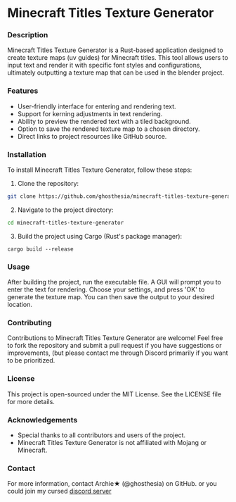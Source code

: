 # **Minecraft Titles Texture Generator**
### Description
Minecraft Titles Texture Generator is a Rust-based application designed to create texture maps (uv guides) for Minecraft titles. This tool allows users to input text and render it with specific font styles and configurations, ultimately outputting a texture map that can be used in the blender project.

### Features
- User-friendly interface for entering and rendering text.
- Support for kerning adjustments in text rendering.
- Ability to preview the rendered text with a tiled background.
- Option to save the rendered texture map to a chosen directory.
- Direct links to project resources like GitHub source.
### Installation
To install Minecraft Titles Texture Generator, follow these steps:
1. Clone the repository:
```bash
git clone https://github.com/ghosthesia/minecraft-titles-texture-generator.git
```
2. Navigate to the project directory:
```bash
cd minecraft-titles-texture-generator
```
3. Build the project using Cargo (Rust's package manager):
```arduino
cargo build --release
```
### Usage
After building the project, run the executable file. A GUI will prompt you to enter the text for rendering. Choose your settings, and press 'OK' to generate the texture map. You can then save the output to your desired location.

### Contributing
Contributions to Minecraft Titles Texture Generator are welcome! Feel free to fork the repository and submit a pull request if you have suggestions or improvements, (but please contact me through Discord primarily if you want to be prioritized.

### License
This project is open-sourced under the MIT License. See the LICENSE file for more details.

### Acknowledgements
- Special thanks to all contributors and users of the project.
- Minecraft Titles Texture Generator is not affiliated with Mojang or Minecraft.
### Contact
For more information, contact Archie★ (@ghosthesia) on GitHub.
or you could join my cursed [discord server](https://discord.gg/zd7cEJcF5K)
